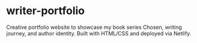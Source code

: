 # writer-portfolio
Creative portfolio website to showcase my book series Chosen, writing journey, and author identity. Built with HTML/CSS and deployed via Netlify.

